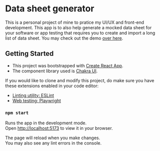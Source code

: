 # Data sheet generator

This is a personal project of mine to pratice my UI/UX and front-end development.
This app is to also help generate a mocked data sheet for your software or app testing that requires you to create and import a long list of data sheet.
You may check out the demo [over here](https://data-sheet-generator.vercel.app/).

## Getting Started

- This project was bootstrapped with [Create React App](https://github.com/facebook/create-react-app).
- The component library used is [Chakra UI](https://v2.chakra-ui.com/).

If you would like to clone and modify this project, do make sure you have these extensions enabled in your code editor:
- [Linting utility: ESLint](https://marketplace.visualstudio.com/items?itemName=dbaeumer.vscode-eslint)
- [Web testing: Playwright](https://marketplace.visualstudio.com/items?itemName=ms-playwright.playwright)

### `npm start`

Runs the app in the development mode.\
Open [http://localhost:5173](http://localhost:5173) to view it in your browser.

The page will reload when you make changes.\
You may also see any lint errors in the console.
